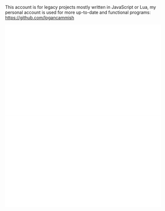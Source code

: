 This account is for legacy projects mostly written in JavaScript or Lua, my personal account is used for more up-to-date and functional programs: https://github.com/logancammish


![](https://github.com/glorpglob/aaaaaaaaaa1/blob/master/generated/overview.svg#gh-dark-mode-only)
![](https://github.com/glorpglob/aaaaaaaaaa1/blob/master/generated/languages.svg#gh-dark-mode-only)
